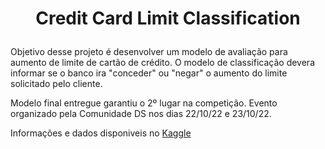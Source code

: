 # <p align="center"> Credit Card Limit Classification </p>

Objetivo desse projeto é desenvolver um modelo de avaliação para aumento de limite de cartão de crédito. 
O modelo de classificação devera informar se o banco ira "conceder" ou "negar" o aumento do limite solicitado pelo cliente.

Modelo final entregue garantiu o 2º lugar na competição. Evento organizado pela Comunidade DS nos dias 22/10/22 e 23/10/22.

Informações e dados disponiveis no [Kaggle](https://www.kaggle.com/competitions/cdshackdays3)


